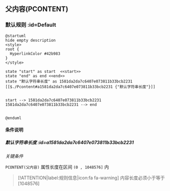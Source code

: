 ## 父内容(PCONTENT) <!-- {docsify-ignore-all} -->

   

### 默认规则 :id=Default

```plantuml
@startuml
hide empty description
<style>
root {
  HyperlinkColor #42b983
}
</style>

state "start" as start  <<start>>
state "end" as end <<end>>
state "默认字符串长度" as 1581da2da7c6407e073811b33bcb2231 [[$./Pcontent#a1581da2da7c6407e073811b33bcb2231 {"默认字符串长度"}]]


start --> 1581da2da7c6407e073811b33bcb2231 
1581da2da7c6407e073811b33bcb2231 --> end 


@enduml
```

#### 条件说明

##### 默认字符串长度 :id=a1581da2da7c6407e073811b33bcb2231


*关键条件*


`PCONTENT(父内容)` 属性长度在区间 `(0 , 1048576]` 内

> [!ATTENTION|label:规则信息|icon:fa fa-warning]
> 内容长度必须小于等于[1048576]







